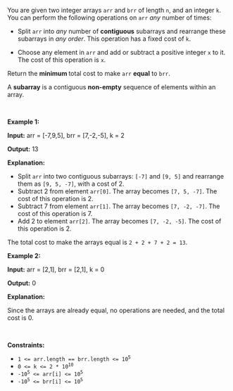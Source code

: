 <p>You are given two integer arrays <code>arr</code> and <code>brr</code> of length <code>n</code>, and an integer <code>k</code>. You can perform the following operations on <code>arr</code> <em>any</em> number of times:</p>

<ul>
	<li>Split <code>arr</code> into <em>any</em> number of <strong>contiguous</strong> subarrays and rearrange these subarrays in <em>any order</em>. This operation has a fixed cost of <code>k</code>.</li>
	<li>
	<p>Choose any element in <code>arr</code> and add or subtract a positive integer <code>x</code> to it. The cost of this operation is <code>x</code>.</p>
	</li>
</ul>

<p>Return the <strong>minimum </strong>total cost to make <code>arr</code> <strong>equal</strong> to <code>brr</code>.</p>

<p>A <strong>subarray</strong> is a contiguous <b>non-empty</b> sequence of elements within an array.</p>

<p>&nbsp;</p>
<p><strong class="example">Example 1:</strong></p>

<div class="example-block">
<p><strong>Input:</strong> <span class="example-io">arr = [-7,9,5], brr = [7,-2,-5], k = 2</span></p>

<p><strong>Output:</strong> <span class="example-io">13</span></p>

<p><strong>Explanation:</strong></p>

<ul>
	<li>Split <code>arr</code> into two contiguous subarrays: <code>[-7]</code> and <code>[9, 5]</code> and rearrange them as <code>[9, 5, -7]</code>, with a cost of 2.</li>
	<li>Subtract 2 from element <code>arr[0]</code>. The array becomes <code>[7, 5, -7]</code>. The cost of this operation is 2.</li>
	<li>Subtract 7 from element <code>arr[1]</code>. The array becomes <code>[7, -2, -7]</code>. The cost of this operation is 7.</li>
	<li>Add 2 to element <code>arr[2]</code>. The array becomes <code>[7, -2, -5]</code>. The cost of this operation is 2.</li>
</ul>

<p>The total cost to make the arrays equal is <code>2 + 2 + 7 + 2 = 13</code>.</p>
</div>

<p><strong class="example">Example 2:</strong></p>

<div class="example-block">
<p><strong>Input:</strong> <span class="example-io">arr = [2,1], brr = [2,1], k = 0</span></p>

<p><strong>Output:</strong> <span class="example-io">0</span></p>

<p><strong>Explanation:</strong></p>

<p>Since the arrays are already equal, no operations are needed, and the total cost is 0.</p>
</div>

<p>&nbsp;</p>
<p><strong>Constraints:</strong></p>

<ul>
	<li><code>1 &lt;= arr.length == brr.length &lt;= 10<sup>5</sup></code></li>
	<li><code>0 &lt;= k &lt;= 2 * 10<sup>10</sup></code></li>
	<li><code>-10<sup>5</sup> &lt;= arr[i] &lt;= 10<sup>5</sup></code></li>
	<li><code>-10<sup>5</sup> &lt;= brr[i] &lt;= 10<sup>5</sup></code></li>
</ul>
